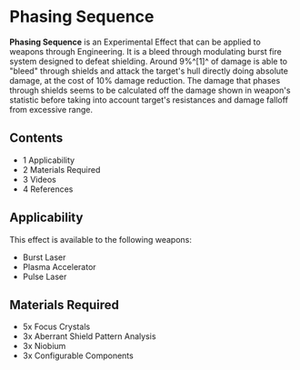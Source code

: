 # Phasing Sequence
**Phasing Sequence** is an Experimental Effect that can be applied to weapons through Engineering. It is a bleed through modulating burst fire system designed to defeat shielding. Around 9%^[1]^ of damage is able to "bleed" through shields and attack the target's hull directly doing absolute damage, at the cost of 10% damage reduction. The damage that phases through shields seems to be calculated off the damage shown in weapon's statistic before taking into account target's resistances and damage falloff from excessive range.

## Contents

- 1 Applicability
- 2 Materials Required
- 3 Videos
- 4 References

## Applicability

This effect is available to the following weapons:

- Burst Laser
- Plasma Accelerator
- Pulse Laser

## Materials Required

- 5x Focus Crystals
- 3x Aberrant Shield Pattern Analysis
- 3x Niobium
- 3x Configurable Components